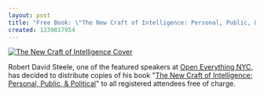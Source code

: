 ```yaml
--- 
layout: post
title: "Free Book: \"The New Craft of Intelligence: Personal, Public, & Politcal\""
created: 1239817954
---
```

<a href="http://www.flickr.com/photos/johndbritton/3444576735/"><img src="http://farm4.static.flickr.com/3645/3444576735_a415918ea8.jpg" alt="The New Craft of Intelligence Cover" /></a>

Robert David Steele, one of the featured speakers at <a href="http://nyc.openeverything.us">Open Everything NYC</a>, has decided to distribute copies of his book "<a href="https://www.amazon.com/dp/0971566119?tag=wwwjohndbritt-20&camp=0&creative=0&linkCode=as4&creativeASIN=0971566119&adid=1TNWBS80M5JBNB46S8NN&">The New Craft of Intelligence: Personal, Public, & Political</a>" to all registered attendees free of charge.
